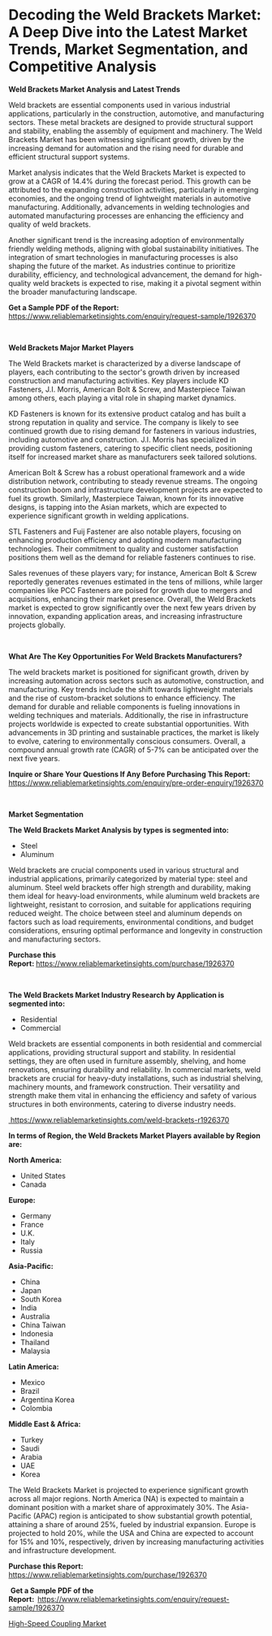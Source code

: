 <p><h1>Decoding the Weld Brackets Market: A Deep Dive into the Latest Market Trends, Market Segmentation, and Competitive Analysis</h1></p><p><strong>Weld Brackets Market Analysis and Latest Trends</strong></p>
<p><p>Weld brackets are essential components used in various industrial applications, particularly in the construction, automotive, and manufacturing sectors. These metal brackets are designed to provide structural support and stability, enabling the assembly of equipment and machinery. The Weld Brackets Market has been witnessing significant growth, driven by the increasing demand for automation and the rising need for durable and efficient structural support systems.</p><p>Market analysis indicates that the Weld Brackets Market is expected to grow at a CAGR of 14.4% during the forecast period. This growth can be attributed to the expanding construction activities, particularly in emerging economies, and the ongoing trend of lightweight materials in automotive manufacturing. Additionally, advancements in welding technologies and automated manufacturing processes are enhancing the efficiency and quality of weld brackets.</p><p>Another significant trend is the increasing adoption of environmentally friendly welding methods, aligning with global sustainability initiatives. The integration of smart technologies in manufacturing processes is also shaping the future of the market. As industries continue to prioritize durability, efficiency, and technological advancement, the demand for high-quality weld brackets is expected to rise, making it a pivotal segment within the broader manufacturing landscape.</p></p>
<p><strong>Get a Sample PDF of the Report:&nbsp;</strong> <a href="https://www.reliablemarketinsights.com/enquiry/request-sample/1926370?utm_campaign=3320&utm_medium=2&utm_source=Github&utm_content=ia&utm_term=28032025&utm_id=weld-brackets">https://www.reliablemarketinsights.com/enquiry/request-sample/1926370</a></p>
<p>&nbsp;</p>
<p><strong>Weld Brackets Major Market Players</strong></p>
<p><p>The Weld Brackets market is characterized by a diverse landscape of players, each contributing to the sector's growth driven by increased construction and manufacturing activities. Key players include KD Fasteners, J.I. Morris, American Bolt & Screw, and Masterpiece Taiwan among others, each playing a vital role in shaping market dynamics.</p><p>KD Fasteners is known for its extensive product catalog and has built a strong reputation in quality and service. The company is likely to see continued growth due to rising demand for fasteners in various industries, including automotive and construction. J.I. Morris has specialized in providing custom fasteners, catering to specific client needs, positioning itself for increased market share as manufacturers seek tailored solutions.</p><p>American Bolt & Screw has a robust operational framework and a wide distribution network, contributing to steady revenue streams. The ongoing construction boom and infrastructure development projects are expected to fuel its growth. Similarly, Masterpiece Taiwan, known for its innovative designs, is tapping into the Asian markets, which are expected to experience significant growth in welding applications.</p><p>STL Fasteners and Fuij Fastener are also notable players, focusing on enhancing production efficiency and adopting modern manufacturing technologies. Their commitment to quality and customer satisfaction positions them well as the demand for reliable fasteners continues to rise.</p><p>Sales revenues of these players vary; for instance, American Bolt & Screw reportedly generates revenues estimated in the tens of millions, while larger companies like PCC Fasteners are poised for growth due to mergers and acquisitions, enhancing their market presence. Overall, the Weld Brackets market is expected to grow significantly over the next few years driven by innovation, expanding application areas, and increasing infrastructure projects globally.</p></p>
<p>&nbsp;</p>
<p><strong>What Are The Key Opportunities For Weld Brackets Manufacturers?</strong></p>
<p><p>The weld brackets market is positioned for significant growth, driven by increasing automation across sectors such as automotive, construction, and manufacturing. Key trends include the shift towards lightweight materials and the rise of custom-bracket solutions to enhance efficiency. The demand for durable and reliable components is fueling innovations in welding techniques and materials. Additionally, the rise in infrastructure projects worldwide is expected to create substantial opportunities. With advancements in 3D printing and sustainable practices, the market is likely to evolve, catering to environmentally conscious consumers. Overall, a compound annual growth rate (CAGR) of 5-7% can be anticipated over the next five years.</p></p>
<p><strong>Inquire or Share Your Questions If Any Before Purchasing This Report:</strong> <a href="https://www.reliablemarketinsights.com/enquiry/pre-order-enquiry/1926370?utm_campaign=3320&utm_medium=2&utm_source=Github&utm_content=ia&utm_term=28032025&utm_id=weld-brackets">https://www.reliablemarketinsights.com/enquiry/pre-order-enquiry/1926370</a></p>
<p>&nbsp;</p>
<p><strong>Market Segmentation</strong></p>
<p><strong>The Weld Brackets Market Analysis by types is segmented into:</strong></p>
<p><ul><li>Steel</li><li>Aluminum</li></ul></p>
<p><p>Weld brackets are crucial components used in various structural and industrial applications, primarily categorized by material type: steel and aluminum. Steel weld brackets offer high strength and durability, making them ideal for heavy-load environments, while aluminum weld brackets are lightweight, resistant to corrosion, and suitable for applications requiring reduced weight. The choice between steel and aluminum depends on factors such as load requirements, environmental conditions, and budget considerations, ensuring optimal performance and longevity in construction and manufacturing sectors.</p></p>
<p><strong>Purchase this Report:&nbsp;</strong><a href="https://www.reliablemarketinsights.com/purchase/1926370?utm_campaign=3320&utm_medium=2&utm_source=Github&utm_content=ia&utm_term=28032025&utm_id=weld-brackets">https://www.reliablemarketinsights.com/purchase/1926370</a></p>
<p>&nbsp;</p>
<p><strong>The Weld Brackets Market Industry Research by Application is segmented into:</strong></p>
<p><ul><li>Residential</li><li>Commercial</li></ul></p>
<p><p>Weld brackets are essential components in both residential and commercial applications, providing structural support and stability. In residential settings, they are often used in furniture assembly, shelving, and home renovations, ensuring durability and reliability. In commercial markets, weld brackets are crucial for heavy-duty installations, such as industrial shelving, machinery mounts, and framework construction. Their versatility and strength make them vital in enhancing the efficiency and safety of various structures in both environments, catering to diverse industry needs.</p></p>
<p><a href="https://www.reliablemarketinsights.com/weld-brackets-r1926370?utm_campaign=3320&utm_medium=2&utm_source=Github&utm_content=ia&utm_term=28032025&utm_id=weld-brackets">&nbsp;https://www.reliablemarketinsights.com/weld-brackets-r1926370</a></p>
<p><strong>In terms of Region, the Weld Brackets Market Players available by Region are:</strong></p>
<p>
    <p> <strong> North America: </strong>
        <ul>
            <li>United States</li>
            <li>Canada</li>
        </ul>
        </p> 
    <p> <strong> Europe: </strong>
        <ul>
            <li>Germany</li>
            <li>France</li>
            <li>U.K.</li>
            <li>Italy</li>
            <li>Russia</li>
        </ul>
        </p> 
    <p> <strong> Asia-Pacific: </strong>
        <ul>
            <li>China</li>
            <li>Japan</li>
            <li>South Korea</li>
            <li>India</li>
            <li>Australia</li>
            <li>China Taiwan</li>
            <li>Indonesia</li>
            <li>Thailand</li>
            <li>Malaysia</li>
        </ul>
        </p> 
    <p> <strong> Latin America: </strong>
        <ul>
            <li>Mexico</li>
            <li>Brazil</li>
            <li>Argentina Korea</li>
            <li>Colombia</li>
        </ul>
        </p> 
    <p> <strong> Middle East & Africa: </strong>
        <ul>
            <li>Turkey</li>
            <li>Saudi</li>
            <li>Arabia</li>
            <li>UAE</li>
            <li>Korea</li>
        </ul>
    </p>
    </p>
<p><p>The Weld Brackets Market is projected to experience significant growth across all major regions. North America (NA) is expected to maintain a dominant position with a market share of approximately 30%. The Asia-Pacific (APAC) region is anticipated to show substantial growth potential, attaining a share of around 25%, fueled by industrial expansion. Europe is projected to hold 20%, while the USA and China are expected to account for 15% and 10%, respectively, driven by increasing manufacturing activities and infrastructure development.</p></p>
<p><strong>Purchase this Report: </strong><a href="https://www.reliablemarketinsights.com/purchase/1926370?utm_campaign=3320&utm_medium=2&utm_source=Github&utm_content=ia&utm_term=28032025&utm_id=weld-brackets">https://www.reliablemarketinsights.com/purchase/1926370</a></p>
<p>&nbsp;<strong>Get a Sample PDF of the Report:&nbsp;&nbsp;</strong><a href="https://www.reliablemarketinsights.com/enquiry/request-sample/1926370?utm_campaign=3320&utm_medium=2&utm_source=Github&utm_content=ia&utm_term=28032025&utm_id=weld-brackets">https://www.reliablemarketinsights.com/enquiry/request-sample/1926370</a></p>
<p><strong></strong></p>
<p><p><a href="https://github.com/mateyappiazo/Market-Research-Report-List-1/blob/main/high-speed-coupling-market.md?utm_campaign=3320&utm_medium=2&utm_source=Github&utm_content=ia&utm_term=28032025&utm_id=weld-brackets">High-Speed Coupling Market</a></p></p>